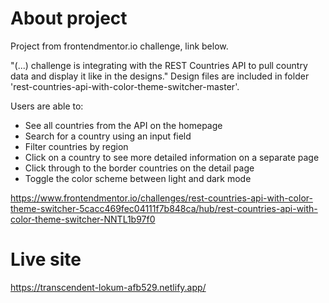 # About project

Project from frontendmentor.io challenge, link below. 

"(...) challenge is integrating with the REST Countries API to pull country data and display it like in the designs."
Design files are included in folder 'rest-countries-api-with-color-theme-switcher-master'.

Users are able to: 
- See all countries from the API on the homepage
- Search for a country using an input field
- Filter countries by region
- Click on a country to see more detailed information on a separate page
- Click through to the border countries on the detail page
- Toggle the color scheme between light and dark mode

https://www.frontendmentor.io/challenges/rest-countries-api-with-color-theme-switcher-5cacc469fec04111f7b848ca/hub/rest-countries-api-with-color-theme-switcher-NNTL1b97f0


# Live site 

https://transcendent-lokum-afb529.netlify.app/

